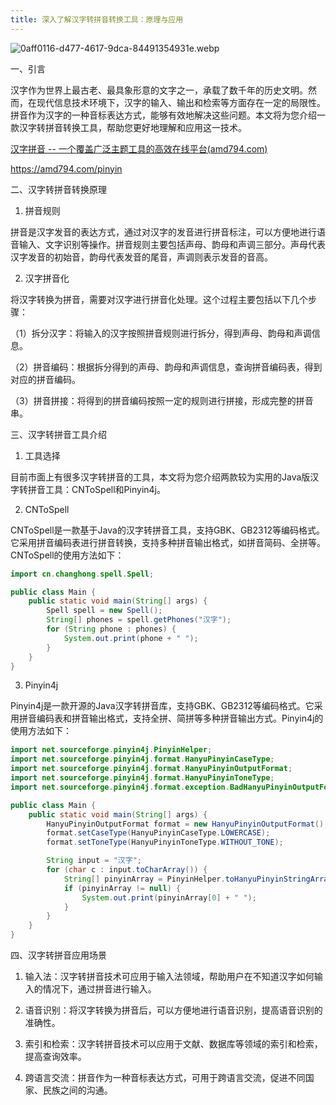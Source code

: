 ```yaml
---
title: 深入了解汉字转拼音转换工具：原理与应用
---
```



![0aff0116-d477-4617-9dca-84491354931e.webp](https://p9-juejin.byteimg.com/tos-cn-i-k3u1fbpfcp/a0ef3dc3dbb44c78ac78525c5f378a99~tplv-k3u1fbpfcp-jj-mark:0:0:0:0:q75.image#?w=1024&h=1024&s=182790&e=webp&b=f4edd3)

一、引言

汉字作为世界上最古老、最具象形意的文字之一，承载了数千年的历史文明。然而，在现代信息技术环境下，汉字的输入、输出和检索等方面存在一定的局限性。拼音作为汉字的一种音标表达方式，能够有效地解决这些问题。本文将为您介绍一款汉字转拼音转换工具，帮助您更好地理解和应用这一技术。

[汉字拼音 -- 一个覆盖广泛主题工具的高效在线平台(amd794.com)](https://amd794.com/pinyin)

https://amd794.com/pinyin

二、汉字转拼音转换原理

1. 拼音规则

拼音是汉字发音的表达方式，通过对汉字的发音进行拼音标注，可以方便地进行语音输入、文字识别等操作。拼音规则主要包括声母、韵母和声调三部分。声母代表汉字发音的初始音，韵母代表发音的尾音，声调则表示发音的音高。

2. 汉字拼音化

将汉字转换为拼音，需要对汉字进行拼音化处理。这个过程主要包括以下几个步骤：

（1）拆分汉字：将输入的汉字按照拼音规则进行拆分，得到声母、韵母和声调信息。

（2）拼音编码：根据拆分得到的声母、韵母和声调信息，查询拼音编码表，得到对应的拼音编码。

（3）拼音拼接：将得到的拼音编码按照一定的规则进行拼接，形成完整的拼音串。

三、汉字转拼音工具介绍

1. 工具选择

目前市面上有很多汉字转拼音的工具，本文将为您介绍两款较为实用的Java版汉字转拼音工具：CNToSpell和Pinyin4j。

2. CNToSpell

CNToSpell是一款基于Java的汉字转拼音工具，支持GBK、GB2312等编码格式。它采用拼音编码表进行拼音转换，支持多种拼音输出格式，如拼音简码、全拼等。CNToSpell的使用方法如下：

```java
import cn.changhong.spell.Spell;

public class Main {
    public static void main(String[] args) {
        Spell spell = new Spell();
        String[] phones = spell.getPhones("汉字");
        for (String phone : phones) {
            System.out.print(phone + " ");
        }
    }
}
```

3. Pinyin4j

Pinyin4j是一款开源的Java汉字转拼音库，支持GBK、GB2312等编码格式。它采用拼音编码表和拼音输出格式，支持全拼、简拼等多种拼音输出方式。Pinyin4j的使用方法如下：

```java
import net.sourceforge.pinyin4j.PinyinHelper;
import net.sourceforge.pinyin4j.format.HanyuPinyinCaseType;
import net.sourceforge.pinyin4j.format.HanyuPinyinOutputFormat;
import net.sourceforge.pinyin4j.format.HanyuPinyinToneType;
import net.sourceforge.pinyin4j.format.exception.BadHanyuPinyinOutputFormatCombination;

public class Main {
    public static void main(String[] args) {
        HanyuPinyinOutputFormat format = new HanyuPinyinOutputFormat();
        format.setCaseType(HanyuPinyinCaseType.LOWERCASE);
        format.setToneType(HanyuPinyinToneType.WITHOUT_TONE);

        String input = "汉字";
        for (char c : input.toCharArray()) {
            String[] pinyinArray = PinyinHelper.toHanyuPinyinStringArray(c, format);
            if (pinyinArray != null) {
                System.out.print(pinyinArray[0] + " ");
            }
        }
    }
}
```

四、汉字转拼音应用场景

1. 输入法：汉字转拼音技术可应用于输入法领域，帮助用户在不知道汉字如何输入的情况下，通过拼音进行输入。

2. 语音识别：将汉字转换为拼音后，可以方便地进行语音识别，提高语音识别的准确性。

3. 索引和检索：汉字转拼音技术可以应用于文献、数据库等领域的索引和检索，提高查询效率。

4. 跨语言交流：拼音作为一种音标表达方式，可用于跨语言交流，促进不同国家、民族之间的沟通。